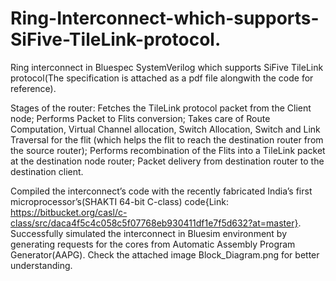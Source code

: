 # Ring-Interconnect-which-supports-SiFive-TileLink-protocol.

Ring interconnect in Bluespec SystemVerilog which supports SiFive TileLink protocol(The specification is attached as a pdf file alongwith the code for reference). 

Stages of the router:
Fetches the TileLink protocol packet from the Client node;
Performs Packet to Flits conversion; 
Takes care of Route Computation, Virtual Channel allocation, Switch Allocation, Switch and Link Traversal for the flit (which helps the flit to reach the destination router from the source router); 
Performs recombination of the Flits into a TileLink packet at the destination node router;
Packet delivery from destination router to the destination client.

Compiled the interconnect’s code with the recently fabricated India’s first microprocessor’s(SHAKTI 64-bit C-class) code{Link: https://bitbucket.org/casl/c-class/src/daca4f5c4c058c5f07768eb930411df1e7f5d632?at=master}. 
Successfully simulated the interconnect in Bluesim environment by generating requests for the cores from Automatic Assembly Program Generator(AAPG). 
Check the attached image Block_Diagram.png for better understanding.
